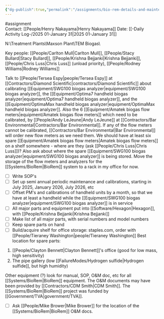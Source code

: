 ```yaml
---
{"dg-publish":true,"permalink":"/assignments/bio-rem-details-and-maintenance-and-calibration-plan/","noteIcon":"","created":"2025-05-20T10:31:34.138-05:00"}
---
```


#assignment  
Contact: [[People/Henry Nakayama\|Henry Nakayama]]
Date: [[-Daily Activity Log-/2025 01-January 31\|2025 01-January 31]]

N:\Treatment Plants\Maxson Plant\TEM Biogas\

Key people: [[People/Carlton Mull\|Carlton Mull]], [[People/Stacy Bullard\|Stacy Bullard]], [[People/Krishna Bejjanki\|Krishna Bejjanki]], [[People/Chris Luss\|Chris Luss]] (unload priority), [[People/Rodney Williams\|Rodney Williams]]

Talk to [[People/Tersea Espy\|people/Tersea Espy]] at [[Contractors/Diamond Scientific\|contractors/Diamond Scientific]] about calibrating [[Equipment/SWG100 biogas analyzer\|equipment/SWG100 biogas analyzer]], the [[Equipment/Optima7 handheld biogas analyzer\|equipment/Optima7 handheld biogas analyzer]], and the [[Equipment/OptimaMax handheld biogas analyzer\|equipment/OptimaMax handheld biogas analyzer]]. Also the 6 [[Equipment/Amatek biogas flow meters\|equipment/Amatek biogas flow meters]] which need to be calibrated, by [[People/Andy LeJeune\|Andy LeJeune]] at [[Contractors/Bar Environmental\|Contractors/Bar Environmental]]. If any of the flow meters cannot be calibrated, [[Contractors/Bar Environmental\|Bar Environmental]] will order new flow meters as we need them. We should have at least six spare [[Equipment/Amatek biogas flow meters\|Amatek biogas flow meters]] on a shelf somewhere - where are they (ask [[People/Chris Luss\|Chris Luss]])? Also ask about where the spare [[Equipment/SWG100 biogas analyzer\|equipment/SWG100 biogas analyzer]] is being stored. Move the storage of the flow meters and analyzers for the [[Systems/BioRem\|BioRem]] system to a rack in my office for now.


- [ ] Write SOP's
- [ ] Set up semi annual periodic maintenance and calibrations, starting in July 2025, January 2026, July 2026, etc
- [ ] Offset PM's and calibrations of handheld units by a month, so that we have at least a handheld while the [[Equipment/SWG100 biogas analyzer\|equipment/SWG100 biogas analyzer]] is in service
- [ ] All major parts and equipment put into [[Software/Hexagon\|Hexagon]], with [[People/Krishna Bejjanki\|Krishna Bejjanki]]
- [ ] Make list of all major parts, with serial numbers and model numbers
- [ ] Keep spare parts on hand
- [ ] Build/acquire shelf for office storage: staples.com, order with [[People/Tieraney Washington\|people/Tieraney Washington]]
Best location for spare parts: 
1. [[People/Clayton Bennett\|Clayton Bennett]]'s office (good for low mass, high sensitivity)
2. The pipe gallery (low [[FailureModes/Hydrogen sulfide\|Hydrogen sulfide]], but high humidity)


Other equipment (?) look for manual, SOP, O&M doc, etc for all [[Systems/BioRem\|BioRem]] equipment. The O&M documents may have been provided by [[Contractors/CDM Smith\|CDM Smith]]. The [[Systems/BioRem\|BioRem]] project was funded by [[Government/TVA\|government/TVA]]. 
- [ ] Ask [[People/Mike Brower\|Mike Brower]] for the location of the [[Systems/BioRem\|BioRem]] O&M docs.

